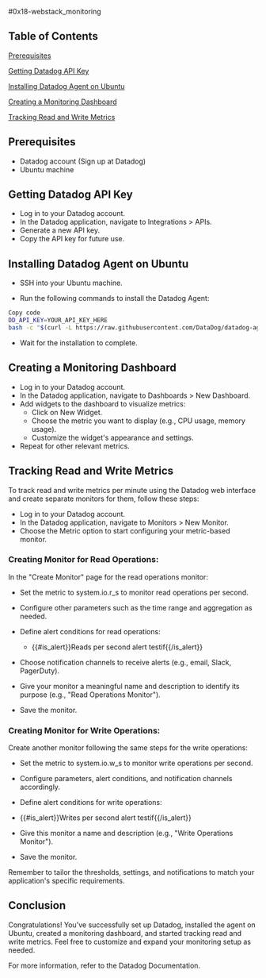 #0x18-webstack_monitoring

## Table of Contents
[Prerequisites](#Prerequisites)


[Getting Datadog API Key](#Getting-Datadog-API-Key)


[Installing Datadog Agent on Ubuntu](#Installing-Datadog-Agent-on-Ubuntu)


[Creating a Monitoring Dashboard](#Creating-a-Monitoring-Dashboard)


[Tracking Read and Write Metrics](#Tracking-Read-and-Write-Metrics)


## Prerequisites
- Datadog account (Sign up at Datadog)
- Ubuntu machine

## Getting Datadog API Key
- Log in to your Datadog account.
- In the Datadog application, navigate to Integrations > APIs.
- Generate a new API key.
- Copy the API key for future use.


## Installing Datadog Agent on Ubuntu
- SSH into your Ubuntu machine.

- Run the following commands to install the Datadog Agent:

```bash
Copy code
DD_API_KEY=YOUR_API_KEY_HERE
bash -c "$(curl -L https://raw.githubusercontent.com/DataDog/datadog-agent/master/cmd/agent/install_script.sh)"
```


- Wait for the installation to complete.

## Creating a Monitoring Dashboard
- Log in to your Datadog account.
- In the Datadog application, navigate to Dashboards > New Dashboard.
- Add widgets to the dashboard to visualize metrics:
   - Click on New Widget.
   - Choose the metric you want to display (e.g., CPU usage, memory usage).
   - Customize the widget's appearance and settings.
- Repeat for other relevant metrics.


## Tracking Read and Write Metrics
To track read and write metrics per minute using the Datadog web interface and create separate monitors for them, follow these steps:

- Log in to your Datadog account.
- In the Datadog application, navigate to Monitors > New Monitor.
- Choose the Metric option to start configuring your metric-based monitor.

### Creating Monitor for Read Operations:
In the "Create Monitor" page for the read operations monitor:

- Set the metric to system.io.r_s to monitor read operations per second.
- Configure other parameters such as the time range and aggregation as needed.
- Define alert conditions for read operations:
   - {{#is_alert}}Reads per second alert testif{{/is_alert}}
- Choose notification channels to receive alerts (e.g., email, Slack, PagerDuty).
- Give your monitor a meaningful name and description to identify its purpose (e.g., "Read Operations Monitor").

- Save the monitor.

### Creating Monitor for Write Operations:
Create another monitor following the same steps for the write operations:

- Set the metric to system.io.w_s to monitor write operations per second.
- Configure parameters, alert conditions, and notification channels accordingly.
- Define alert conditions for write operations:
 - {{#is_alert}}Writes per second alert testif{{/is_alert}}
- Give this monitor a name and description (e.g., "Write Operations Monitor").

- Save the monitor.

Remember to tailor the thresholds, settings, and notifications to match your application's specific requirements.

## Conclusion
Congratulations! You've successfully set up Datadog, installed the agent on Ubuntu, created a monitoring dashboard, and started tracking read and write metrics. Feel free to customize and expand your monitoring setup as needed.

For more information, refer to the Datadog Documentation.
